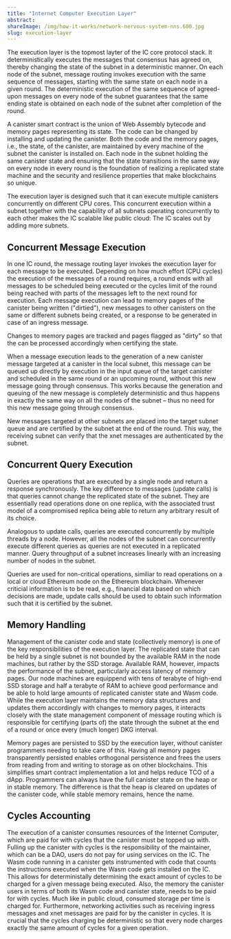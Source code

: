 ```yaml
---
title: "Internet Computer Execution Layer"
abstract: 
shareImage: /img/how-it-works/network-nervous-system-nns.600.jpg
slug: execution-layer
---
```


The execution layer is the topmost layter of the IC core protocol stack.
It deterministically executes the messages that consensus has agreed on, thereby changing the state of the subnet in a deterministic manner.
On each node of the subnet, message routing invokes execution with the same sequence of messages, starting with the same state on each node in a given round.
The deterministic execution of the same sequence of agreed-upon messages on every node of the subnet guarantees that the same ending state is obtained on each node of the subnet after completion of the round.

A canister smart contract is the union of Web Assembly bytecode and memory pages representing its state.
The code can be changed by installing and updating the canister.
Both the code and the memory pages, i.e., the state, of the canister, are maintained by every machine of the subnet the canister is installed on.
Each node in the subnet holding the same canister state and ensuring that the state transitions in the same way on every node in every round is the foundation of realizing a replicated state machine and the security and resilience properties that make blockchains so unique.

The execution layer is designed such that it can execute multiple canisters concurrently on different CPU cores.
This concurrent execution within a subnet together with the capability of all subnets operating concurrently to each other makes the IC scalable like public cloud: The IC scales out by adding more subnets.

## Concurrent Message Execution

In one IC round, the message routing layer invokes the execution layer for each message to be executed.
Depending on how much effort (CPU cycles) the execution of the messages of a round requires, a round ends with all messages to be scheduled being executed or the cycles limit of the round being reached with parts of the messages left to the next round for execution.
Each message execution can lead to memory pages of the canister being written ("dirtied"), new messages to other canisters on the same or different subnets being created, or a response to be generated in case of an ingress message.

Changes to memory pages are tracked and pages flagged as "dirty" so that the can be processed accordingly when certifying the state.

When a message execution leads to the generation of a new canister message targeted at a canister in the local subnet, this message can be queued up directly by execution in the input queue of the target canister and scheduled in the same round or an upcoming round, without this new message going through consensus.
This works because the generation and queuing of the new message is completely deterministic and thus happens in exactly the same way on all the nodes of the subnet – thus no need for this new message going through consensus.

New messages targeted at other subnets are placed into the target subnet queue and are certified by the subnet at the end of the round.
This way, the receiving subnet can verify that the xnet messages are authenticated by the subnet.

## Concurrent Query Execution

Queries are operations that are executed by a single node and return a response synchronously.
The key difference to messages (update calls) is that queries cannot change the replicated state of the subnet.
They are essentially read operations done on one replica, with the associated trust model of a compromised replica being able to return any arbitrary result of its choice.

Analogous to update calls, queries are executed concurrently by multiple threads by a node.
However, all the nodes of the subnet can concurrently execute different queries as queries are not executed in a replicated manner.
Query throughput of a subnet increases linearly with an increasing number of nodes in the subnet.

Queries are used for non-critical operations, similiar to read operations on a local or cloud Ethereum node on the Ethereum blockchain.
Whenever criticial information is to be read, e.g., financial data based on which decisions are made, update calls should be used to obtain such information such that it is certified by the subnet.

## Memory Handling

Management of the canister code and state (collectively memory) is one of the key responsibilities of the execution layer.
The replicated state that can be held by a single subnet is not bounded by the available RAM in the node machines, but rather by the SSD storage.
Available RAM, however, impacts the performance of the subnet, particularly access latency of memory pages.
Our node machines are equippend with tens of terabyte of high-end SSD storage and half a terabyte of RAM to achieve good performance and be able to hold large amounts of replicated canister state and Wasm code.
While the execution layer maintains the memory data structures and updates them accordingly with changes to memory pages, it interacts closely with the state management component of message routing which is responsible for certifying (parts of) the state through the subnet at the end of a round or once every (much longer) DKG interval.

Memory pages are persisted to SSD by the execution layer, without canister programmers needing to take care of this.
Having all memory pages transparently persisted enables orthogonal persistence and frees the users from reading from and writing to storage as on other blockchains.
This simplifies smart contract implementation a lot and helps reduce TCO of a dApp.
Programmers can always have the full canister state on the heap or in stable memory.
The difference is that the heap is cleared on updates of the canister code, while stable memory remains, hence the name.

## Cycles Accounting

The execution of a canister consumes resources of the Internet Computer, which are paid for with cycles that the canister must be topped up with.
Fulling up the canister with cycles is the responsibility of the maintainer, which can be a DAO, users do not pay for using services on the IC.
The Wasm code running in a canister gets instrumented with code that counts the instructions executed when the Wasm code gets installed on the IC.
This allows for deterministally determining the exact amount of cycles to be charged for a given message being executed.
Also, the memory the canister users in terms of both its Wasm code and canister state, needs to be paid for with cycles.
Much like in public cloud, consumed storage per time is charged for.
Furthermore, networking activities such as receiving ingress messages and xnet messages are paid for by the canister in cycles.
It is crucial that the cycles charging be deterministic so that every node charges exactly the same amount of cycles for a given operation.
